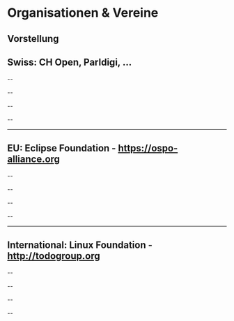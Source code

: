 # Organisationen & Vereine
Vorstellung
---
Swiss: CH Open, Parldigi, ...
--

--

--

--

--

---
EU: Eclipse Foundation - https://ospo-alliance.org
--

--

--

--

--

---
International: Linux Foundation - http://todogroup.org
--

--

--

--

--
